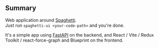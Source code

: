 ## Summary

Web application around [Spaghetti](/projects/spaghetti).  
Just run `spaghetti-ui <your-code-path>` and you're done.

It's a simple app using [FastAPI](https://fastapi.tiangolo.com) on the backend, and React / Vite / Redux Toolkit / react-force-graph and Blueprint on the frontend.
